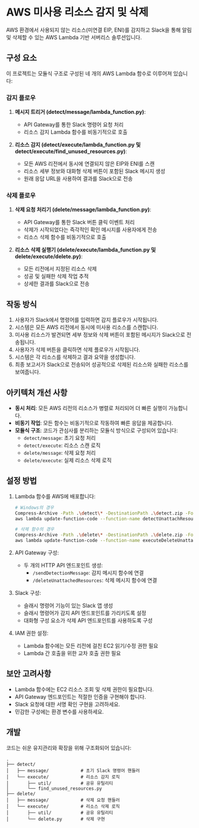 # AWS 미사용 리소스 감지 및 삭제

AWS 환경에서 사용되지 않는 리소스(미연결 EIP, ENI)를 감지하고 Slack을 통해 알림 및 삭제할 수 있는 AWS Lambda 기반 서버리스 솔루션입니다.

## 구성 요소

이 프로젝트는 모듈식 구조로 구성된 네 개의 AWS Lambda 함수로 이루어져 있습니다:

### 감지 플로우
1. **메시지 트리거 (detect/message/lambda_function.py)**:
   - API Gateway를 통한 Slack 명령어 요청 처리
   - 리소스 감지 Lambda 함수를 비동기적으로 호출

2. **리소스 감지 (detect/execute/lambda_function.py 및 detect/execute/find_unused_resources.py)**:
   - 모든 AWS 리전에서 동시에 연결되지 않은 EIP와 ENI를 스캔
   - 리소스 세부 정보와 대화형 삭제 버튼이 포함된 Slack 메시지 생성
   - 원래 응답 URL을 사용하여 결과를 Slack으로 전송

### 삭제 플로우
1. **삭제 요청 처리기 (delete/message/lambda_function.py)**:
   - API Gateway를 통한 Slack 버튼 클릭 이벤트 처리
   - 삭제가 시작되었다는 즉각적인 확인 메시지를 사용자에게 전송
   - 리소스 삭제 함수를 비동기적으로 호출

2. **리소스 삭제 실행기 (delete/execute/lambda_function.py 및 delete/execute/delete.py)**:
   - 모든 리전에서 지정된 리소스 삭제
   - 성공 및 실패한 삭제 작업 추적
   - 상세한 결과를 Slack으로 전송

## 작동 방식

1. 사용자가 Slack에서 명령어를 입력하면 감지 플로우가 시작됩니다.
2. 시스템은 모든 AWS 리전에서 동시에 미사용 리소스를 스캔합니다.
3. 미사용 리소스가 발견되면 세부 정보와 삭제 버튼이 포함된 메시지가 Slack으로 전송됩니다.
4. 사용자가 삭제 버튼을 클릭하면 삭제 플로우가 시작됩니다.
5. 시스템은 각 리소스를 삭제하고 결과 요약을 생성합니다.
6. 최종 보고서가 Slack으로 전송되어 성공적으로 삭제된 리소스와 실패한 리소스를 보여줍니다.

## 아키텍처 개선 사항

- **동시 처리**: 모든 AWS 리전의 리소스가 병렬로 처리되어 더 빠른 실행이 가능합니다.
- **비동기 작업**: 모든 함수는 비동기적으로 작동하여 빠른 응답을 제공합니다.
- **모듈식 구조**: 코드가 관심사를 분리하는 모듈식 방식으로 구성되어 있습니다:
  - `detect/message`: 초기 요청 처리
  - `detect/execute`: 리소스 스캔 로직
  - `delete/message`: 삭제 요청 처리
  - `delete/execute`: 실제 리소스 삭제 로직

## 설정 방법

1. Lambda 함수를 AWS에 배포합니다:
   ```bash
   # Windows의 경우
   Compress-Archive -Path .\detect\* -DestinationPath .\detect.zip -Force
   aws lambda update-function-code --function-name detectUnattachResource --zip-file fileb://detect.zip

   # 삭제 함수의 경우
   Compress-Archive -Path .\delete\* -DestinationPath .\delete.zip -Force
   aws lambda update-function-code --function-name executeDeleteUnattach --zip-file fileb://delete.zip
   ```

2. API Gateway 구성:
   - 두 개의 HTTP API 엔드포인트 생성:
     - `/sendDetectionMessage`: 감지 메시지 함수에 연결
     - `/deleteUnattachedResources`: 삭제 메시지 함수에 연결

3. Slack 구성:
   - 슬래시 명령어 기능이 있는 Slack 앱 생성
   - 슬래시 명령어가 감지 API 엔드포인트를 가리키도록 설정
   - 대화형 구성 요소가 삭제 API 엔드포인트를 사용하도록 구성

4. IAM 권한 설정:
   - Lambda 함수에는 모든 리전에 걸친 EC2 읽기/수정 권한 필요
   - Lambda 간 호출을 위한 교차 호출 권한 필요

## 보안 고려사항

- Lambda 함수에는 EC2 리소스 조회 및 삭제 권한이 필요합니다.
- API Gateway 엔드포인트는 적절한 인증을 구현해야 합니다.
- Slack 요청에 대한 서명 확인 구현을 고려하세요.
- 민감한 구성에는 환경 변수를 사용하세요.

## 개발

코드는 쉬운 유지관리와 확장을 위해 구조화되어 있습니다:

```
.
├── detect/
│   ├── message/            # 초기 Slack 명령어 핸들러
│   └── execute/            # 리소스 감지 로직
│       ├── util/           # 공유 유틸리티
│       └── find_unused_resources.py
├── delete/
│   ├── message/            # 삭제 요청 핸들러
│   └── execute/            # 리소스 삭제 로직
│       ├── util/           # 공유 유틸리티
│       └── delete.py       # 삭제 구현
```